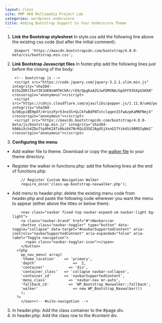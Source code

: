 ```yaml
---
layout: class
site: MMP 460 Multimedia Project Lab
categories: wordpress underscore
title: Adding Bootstrap Support to Your Underscore Theme
---
```

1. **Link the Bootstrap stylesheet**
In style.css add the following line above the existing css code (but after the initial comment): 
  
        @import 'https://maxcdn.bootstrapcdn.com/bootstrap/4.0.0-beta/css/bootstrap.min.css';
  
2. **Link Bootstrap Javascript files**
In footer.php add the following lines just before the closing of the body:

        <!-- bootstrap js -->
        <script src="https://code.jquery.com/jquery-3.2.1.slim.min.js" integrity="sha384-KJ3o2DKtIkvYIK3UENzmM7KCkRr/rE9/Qpg6aAZGJwFDMVNA/GpGFF93hXpG5KkN" crossorigin="anonymous"></script>
        <script src="https://cdnjs.cloudflare.com/ajax/libs/popper.js/1.11.0/umd/popper.min.js" integrity="sha384-b/U6ypiBEHpOf/4+1nzFpr53nxSS+GLCkfwBdFNTxtclqqenISfwAzpKaMNFNmj4" crossorigin="anonymous"></script>
        <script src="https://maxcdn.bootstrapcdn.com/bootstrap/4.0.0-beta/js/bootstrap.min.js" integrity="sha384-h0AbiXch4ZDo7tp9hKZ4TsHbi047NrKGLO3SEJAg45jXxnGIfYzk4Si90RDIqNm1" crossorigin="anonymous"></script>

3. **Configuring the menu**
  - Add walker file to theme. Download or copy the [walker file](https://github.com/wp-bootstrap/wp-bootstrap-navwalker/blob/v4/class-wp-bootstrap-navwalker.php) to your theme directory.
  - Register the walker in functions.php: add the following lines at the end of functions.php:
  
            // Register Custom Navigation Walker
            require_once('class-wp-bootstrap-navwalker.php');
        
  - Add menu to header.php: delete the existing menu code from header.php and paste the following code wherever you want the menu to appear (either above the titles or below them):
  
        	<nav class="navbar fixed-top navbar-expand-sm navbar-light bg-light">
            <a class="navbar-brand" href="#">Navbar</a>
            <button class="navbar-toggler" type="button" data-toggle="collapse" data-target="#navbarSupportedContent" aria-         controls="navbarSupportedContent" aria-expanded="false" aria-label="Toggle navigation">
              <span class="navbar-toggler-icon"></span>
            </button>
          <?php
            wp_nav_menu( array(
            'theme_location'	=> 'primary',
            'depth'				    =>  2,
            'container'			  => 'div',
            'container_class'	=> 'collapse navbar-collapse',
            'container_id'		=> 'navbarSupportedContent',
            'menu_class'		  => 'navbar-nav mr-auto',
            'fallback_cb'		  => 'WP_Bootstrap_Navwalker::fallback',
            'walker'			    => new WP_Bootstrap_Navwalker())
            );
          ?>
            </nav><!-- #site-navigation -->

3. In header.php: Add the class container to the #page div.
4. In header.php: Add the class row to the #content div.
